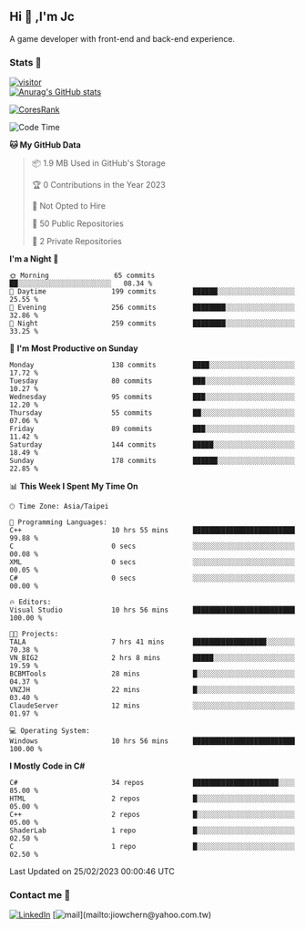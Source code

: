 ## Hi 👋 ,I'm Jc  

A game developer with front-end and back-end experience.  

### Stats  📝
[![visitor](https://visitor-badge.glitch.me/badge?page_id=jiowchern.jiowchern&style=flat-square&color=0088cc)](https://visitor-badge.glitch.me/badge?page_id=jiowchern.jiowchern&style=flat-square&color=0088cc)  
[![Anurag's GitHub stats](https://github-readme-stats.vercel.app/api?username=jiowchern&count_private=true&&show_icons=true)](https://github.com/anuraghazra/github-readme-stats)  
<!-- [![trophy](https://github-profile-trophy.vercel.app/?username=jiowchern)](https://github.com/ryo-ma/github-profile-trophy)   -->
[![CoresRank](https://cr-ss-service.azurewebsites.net/api/ScreenShot?widget=summary&username=jiowchern)](https://cr-ss-service.azurewebsites.net/api/ScreenShot?widget=summary&username=jiowchern)


<!--START_SECTION:waka-->
![Code Time](http://img.shields.io/badge/Code%20Time-947%20hrs%2058%20mins-blue)

**🐱 My GitHub Data** 

> 📦 1.9 MB Used in GitHub's Storage 
 > 
> 🏆 0 Contributions in the Year 2023
 > 
> 🚫 Not Opted to Hire
 > 
> 📜 50 Public Repositories 
 > 
> 🔑 2 Private Repositories 
 > 
**I'm a Night 🦉** 

```text
🌞 Morning                65 commits          ██░░░░░░░░░░░░░░░░░░░░░░░   08.34 % 
🌆 Daytime                199 commits         ██████░░░░░░░░░░░░░░░░░░░   25.55 % 
🌃 Evening                256 commits         ████████░░░░░░░░░░░░░░░░░   32.86 % 
🌙 Night                  259 commits         ████████░░░░░░░░░░░░░░░░░   33.25 % 
```
📅 **I'm Most Productive on Sunday** 

```text
Monday                   138 commits         ████░░░░░░░░░░░░░░░░░░░░░   17.72 % 
Tuesday                  80 commits          ███░░░░░░░░░░░░░░░░░░░░░░   10.27 % 
Wednesday                95 commits          ███░░░░░░░░░░░░░░░░░░░░░░   12.20 % 
Thursday                 55 commits          ██░░░░░░░░░░░░░░░░░░░░░░░   07.06 % 
Friday                   89 commits          ███░░░░░░░░░░░░░░░░░░░░░░   11.42 % 
Saturday                 144 commits         █████░░░░░░░░░░░░░░░░░░░░   18.49 % 
Sunday                   178 commits         ██████░░░░░░░░░░░░░░░░░░░   22.85 % 
```


📊 **This Week I Spent My Time On** 

```text
🕑︎ Time Zone: Asia/Taipei

💬 Programming Languages: 
C++                      10 hrs 55 mins      █████████████████████████   99.88 % 
C                        0 secs              ░░░░░░░░░░░░░░░░░░░░░░░░░   00.08 % 
XML                      0 secs              ░░░░░░░░░░░░░░░░░░░░░░░░░   00.05 % 
C#                       0 secs              ░░░░░░░░░░░░░░░░░░░░░░░░░   00.00 % 

🔥 Editors: 
Visual Studio            10 hrs 56 mins      █████████████████████████   100.00 % 

🐱‍💻 Projects: 
TALA                     7 hrs 41 mins       ██████████████████░░░░░░░   70.38 % 
VN_BIG2                  2 hrs 8 mins        █████░░░░░░░░░░░░░░░░░░░░   19.59 % 
BCBMTools                28 mins             █░░░░░░░░░░░░░░░░░░░░░░░░   04.37 % 
VNZJH                    22 mins             █░░░░░░░░░░░░░░░░░░░░░░░░   03.40 % 
ClaudeServer             12 mins             ░░░░░░░░░░░░░░░░░░░░░░░░░   01.97 % 

💻 Operating System: 
Windows                  10 hrs 56 mins      █████████████████████████   100.00 % 
```

**I Mostly Code in C#** 

```text
C#                       34 repos            █████████████████████░░░░   85.00 % 
HTML                     2 repos             █░░░░░░░░░░░░░░░░░░░░░░░░   05.00 % 
C++                      2 repos             █░░░░░░░░░░░░░░░░░░░░░░░░   05.00 % 
ShaderLab                1 repo              █░░░░░░░░░░░░░░░░░░░░░░░░   02.50 % 
C                        1 repo              █░░░░░░░░░░░░░░░░░░░░░░░░   02.50 % 
```




 Last Updated on 25/02/2023 00:00:46 UTC
<!--END_SECTION:waka-->



### Contact me 💬
[![LinkedIn](https://img.shields.io/badge/-JiowchernChen-0077B5?style==flat-square&logo=LinkedIn&logoColor=white)](https://www.linkedin.com/in/jiowchern-chen-4aaa90b7/) [![mail](https://img.shields.io/badge/-jiowchern%40yahoo.com.tw-blueviolet?style=flat-square&logo=yahoo!)](mailto:jiowchern@yahoo.com.tw)    

<!-- [![Linkedin Badge](https://img.shields.io/badge/-LinkedIn-blue?style=flat-square&logo=Linkedin&logoColor=white&link=https://www.linkedin.com/in/jiowchern-chen-4aaa90b7/)](https://www.linkedin.com/in/jiowchern-chen-4aaa90b7/) -->


<!--
**jiowchern/jiowchern** is a ✨ _special_ ✨ repository because its `README.md` (this file) appears on your GitHub profile.

Here are some ideas to get you started:

- 🔭 I’m currently working on ...
- 🌱 I’m currently learning ...
- 👯 I’m looking to collaborate on ...
- 🤔 I’m looking for help with ...
- 💬 Ask me about ...
- 📫 How to reach me: ...
- 😄 Pronouns: ...
- ⚡ Fun fact: ...
-->
